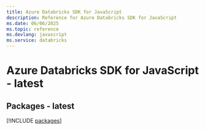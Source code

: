 ```yaml
---
title: Azure Databricks SDK for JavaScript
description: Reference for Azure Databricks SDK for JavaScript
ms.date: 06/06/2025
ms.topic: reference
ms.devlang: javascript
ms.service: databricks
---
```

# Azure Databricks SDK for JavaScript - latest
## Packages - latest
[!INCLUDE [packages](databricks-index.md)]